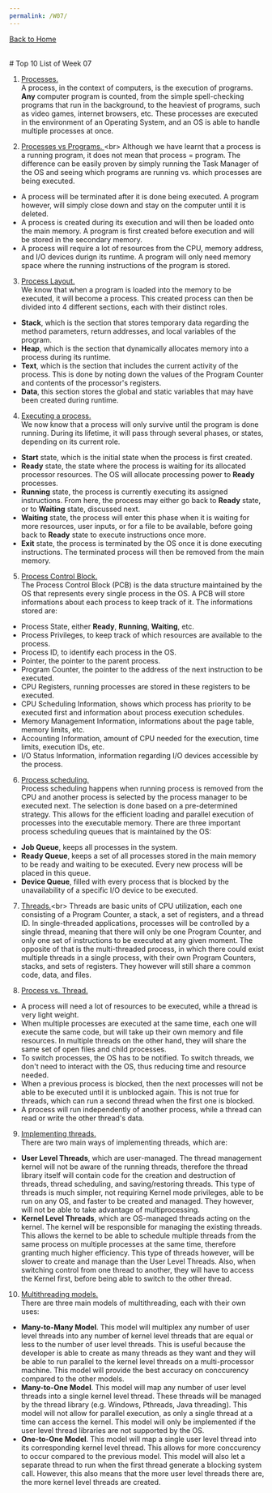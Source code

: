 ```yaml
---
permalink: /W07/
---
```

[Back to Home](../)

<br>
# Top 10 List of Week 07

1. [Processes.](https://techterms.com/definition/process)<br>
A process, in the context of computers, is the execution of programs. **Any** computer program is counted, from the simple spell-checking programs that run in the background, to the heaviest of programs, such as video games, internet browsers, etc. These processes are executed in the environment of an Operating System, and an OS is able to handle multiple processes at once. 

2. [Processes vs Programs. ](https://www.geeksforgeeks.org/difference-between-program-and-process/#:~:text=Program%20contains%20a%20set%20of,instance%20of%20an%20executing%20program.&text=2.-,Program%20is%20a%20passive%20entity%20as%20it%20resides%20in%20the,loaded%20into%20the%20main%20memory.)<br>
Although we have learnt that a process is a running program, it does not mean that process = program. The difference can be easily proven by simply running the Task Manager of the OS and seeing which programs are running vs. which processes are being executed.
* A process will be terminated after it is done being executed. A program however, will simply close down and stay on the computer until it is deleted.
* A process is created during its execution and will then be loaded onto the main memory. A program is first created before execution and will be stored in the secondary memory.
* A process will require a lot of resources from the CPU, memory address, and I/O devices durign its runtime. A program will only need memory space where the running instructions of the program is stored.

3. [Process Layout.](https://www.tutorialspoint.com/operating_system/os_processes.htm)<br>
We know that when a program is loaded into the memory to be executed, it will become a process. This created process can then be divided into 4 different sections, each with their distinct roles.
* **Stack**, which is the section that stores temporary data regarding the method parameters, return addresses, and local variables of the program.
* **Heap**, which is the section that dynamically allocates memory into a process during its runtime.
* **Text**, which is the section that includes the current activity of the process. This is done by noting down the values of the Program Counter and contents of the processor's registers.
* **Data**, this section stores the global and static variables that may have been created during runtime.

4. [Executing a process.](https://www.tutorialspoint.com/operating_system/os_processes.htm)<br>
We now know that a process will only survive until the program is done running. During its lifetime, it will pass through several phases, or states, depending on its current role.
* **Start** state, which is the initial state when the process is first created.
* **Ready** state, the state where the process is waiting for its allocated processor resources. The OS will allocate processing power to **Ready** processes.
* **Running** state, the process is currently executing its assigned instructions. From here, the process may either go back to **Ready** state, or to **Waiting** state, discussed next.
* **Waiting** state, the process will enter this phase when it is waiting for more resources, user inputs, or for a file to be available, before going back to **Ready** state to execute instructions once more.
* **Exit** state, the process is terminated by the OS once it is done executing instructions. The terminated process will then be removed from the main memory.


5. [Process Control Block.](https://www.tutorialspoint.com/operating_system/os_processes.htm)<br>
The Process Control Block (PCB) is the data structure maintained by the OS that represents every single process in the OS. A PCB will store informations about each process to keep track of it. The informations stored are:
* Process State, either **Ready**, **Running**, **Waiting**, etc.
* Process Privileges, to keep track of which resources are available to the process.
* Process ID, to identify each process in the OS.
* Pointer, the pointer to the parent process.
* Program Counter, the pointer to the address of the next instruction to be executed.
* CPU Registers, running processes are stored in these registers to be executed.
* CPU Scheduling Information, shows which process has priority to be executed first and information about process execution schedules.
* Memory Management Information, informations about the page table, memory limits, etc.
* Accounting Information, amount of CPU needed for the execution, time limits, execution IDs, etc.
* I/O Status Information, information regarding I/O devices accessible by the process.

6. [Process scheduling.](https://www.tutorialspoint.com/operating_system/os_process_scheduling.htm)<br>
Process scheduling happens when running process is removed from the CPU and another process is selected by the process manager to be executed next. The selection is done based on a pre-determined strategy. This allows for the efficient loading and parallel execution of processes into the executable memory. There are three important process scheduling queues that is maintained by the OS:
* **Job Queue**, keeps all processes in the system.
* **Ready Queue**, keeps a set of all processes stored in the main memory to be ready and waiting to be executed. Every new process will be placed in this queue.
* **Device Queue**, filled with every process that is blocked by the unavailability of a specific I/O device to be executed.

7. [Threads.](https://www.cs.uic.edu/~jbell/CourseNotes/OperatingSystems/4_Threads.html#:~:text=A%20thread%20is%20a%20basic,out%20at%20any%20given%20time.)<br>
Threads are basic units of CPU utilization, each one consisting of a Program Counter, a stack, a set of registers, and a thread ID. In single-threaded applications, processes will be controlled by a single thread, meaning that there will only be one Program Counter, and only one set of instructions to be executed at any given moment. The opposite of that is the multi-threaded process, in which there could exist multiple threads in a single process, with their own Program Counters, stacks, and sets of registers. They however will still share a common code, data, and files.

8. [Process vs. Thread.](https://www.tutorialspoint.com/operating_system/os_multi_threading.htm)<br>
* A process will need a lot of resources to be executed, while a thread is very light weight.
* When multiple processes are executed at the same time, each one will execute the same code, but will take up their own memory and file resources. In multiple threads on the other hand, they will share the same set of open files and child processes.
* To switch processes, the OS has to be notified. To switch threads, we don't need to interact with the OS, thus reducing time and resource needed.
* When a previous process is blocked, then the next processes will not be able to be executed until it is unblocked again. This is not true for threads, which can run a second thread when the first one is blocked.
* A process will run independently of another process, while a thread can read or write the other thread's data. 

9. [Implementing threads.](https://www.tutorialspoint.com/operating_system/os_multi_threading.htm)<br>
There are two main ways of implementing threads, which are:
* **User Level Threads**, which are user-managed. The thread management kernel will not be aware of the running threads, therefore the thread library itself will contain code for the creation and destruction of threads, thread scheduling, and saving/restoring threads. This type of threads is much simpler, not requiring Kernel mode privileges, able to be run on any OS, and faster to be created and managed. They however, will not be able to take advantage of multiprocessing.
* **Kernel Level Threads**, which are OS-managed threads acting on the kernel. The kernel will be responsible for managing the existing threads. This allows the kernel to be able to schedule multiple threads from the same process on multiple processes at the same time, therefore granting much higher efficiency. This type of threads however, will be slower to create and manage than the User Level Threads. Also, when switching control from one thread to another, they will have to access the Kernel first, before being able to switch to the other thread.

10. [Multithreading models.](https://www.tutorialspoint.com/operating_system/os_multi_threading.htm)<br>
There are three main models of multithreading, each with their own uses:
* **Many-to-Many Model**. This model will multiplex any number of user level threads into any number of kernel level threads that are equal or less to the number of user level threads. This is useful because the developer is able to create as many threads as they want and they will be able to run parallel to the kernel level threads on a multi-processor machine. This model will provide the best accuracy on conccurency compared to the other models.
* **Many-to-One Model**. This model will map any number of user level threads into a single kernel level thread. These threads will be managed by the thread library (e.g. Windows, Pthreads, Java threading). This model will not allow for parallel execution, as only a single thread at a time can access the kernel. This model will only be implemented if the user level thread libraries are not supported by the OS.
* **One-to-One Model**. This model will map a single user level thread into its corresponding kernel level thread. This allows for more conccurency to occur compared to the previous model. This model will also let a separate thread to run when the first thread generate a blocking system call. However, this also means that the more user level threads there are, the more kernel level threads are created.
